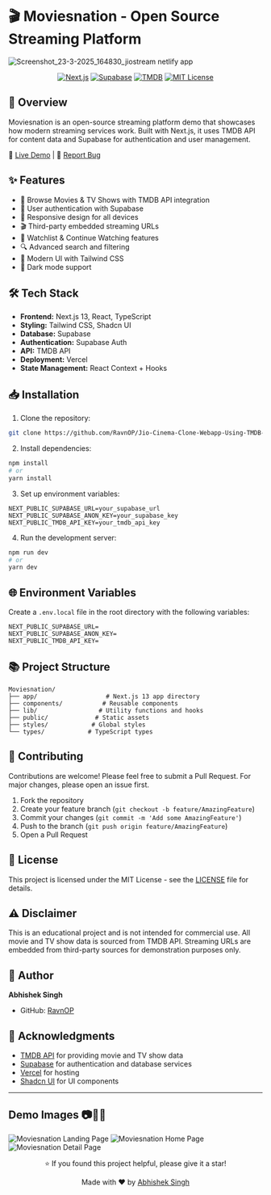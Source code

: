 ﻿# 🎬 Moviesnation - Open Source Streaming Platform
![Screenshot_23-3-2025_164830_jiostream netlify app](https://github.com/user-attachments/assets/fb3ec91d-8f18-43ef-8bed-6a7af77ed73f)
<div align="center">

[![Next.js](https://img.shields.io/badge/Next.js-13.0-blueviolet?style=for-the-badge&logo=next.js)](https://nextjs.org/)
[![Supabase](https://img.shields.io/badge/Supabase-Database-green?style=for-the-badge&logo=supabase)](https://supabase.io/)
[![TMDB](https://img.shields.io/badge/TMDB-API-blue?style=for-the-badge&logo=themoviedatabase)](https://www.themoviedb.org/)
[![MIT License](https://img.shields.io/badge/License-MIT-yellow.svg?style=for-the-badge)](LICENSE)

</div>

## 🌟 Overview

Moviesnation is an open-source streaming platform demo that showcases how modern streaming services work. Built with Next.js, it uses TMDB API for content data and Supabase for authentication and user management.

🔴 [Live Demo](https://Moviesnation.netlify.app/) | 🐛 [Report Bug](https://github.com/RavnOP/Jio-Cinema-Clone-Webapp-Using-TMDB-API-and-Supabase-Database/issues)

## ✨ Features

- 🎯 Browse Movies & TV Shows with TMDB API integration
- 🔐 User authentication with Supabase
- 📱 Responsive design for all devices
- 🎬 Third-party embedded streaming URLs
- 💾 Watchlist & Continue Watching features
- 🔍 Advanced search and filtering
- 🎨 Modern UI with Tailwind CSS
- 🌙 Dark mode support

## 🛠️ Tech Stack

- **Frontend:** Next.js 13, React, TypeScript
- **Styling:** Tailwind CSS, Shadcn UI
- **Database:** Supabase
- **Authentication:** Supabase Auth
- **API:** TMDB API
- **Deployment:** Vercel
- **State Management:** React Context + Hooks

## 📥 Installation

1. Clone the repository:
```bash
git clone https://github.com/RavnOP/Jio-Cinema-Clone-Webapp-Using-TMDB-API-and-Supabase-Database.git

```

2. Install dependencies:
```bash
npm install
# or
yarn install
```

3. Set up environment variables:
```env
NEXT_PUBLIC_SUPABASE_URL=your_supabase_url
NEXT_PUBLIC_SUPABASE_ANON_KEY=your_supabase_key
NEXT_PUBLIC_TMDB_API_KEY=your_tmdb_api_key
```

4. Run the development server:
```bash
npm run dev
# or
yarn dev
```

## 🌐 Environment Variables

Create a `.env.local` file in the root directory with the following variables:

```env
NEXT_PUBLIC_SUPABASE_URL=
NEXT_PUBLIC_SUPABASE_ANON_KEY=
NEXT_PUBLIC_TMDB_API_KEY=
```

## 📚 Project Structure

```
Moviesnation/
├── app/                   # Next.js 13 app directory
├── components/           # Reusable components
├── lib/                 # Utility functions and hooks
├── public/             # Static assets
├── styles/            # Global styles
└── types/            # TypeScript types
```

## 🤝 Contributing

Contributions are welcome! Please feel free to submit a Pull Request. For major changes, please open an issue first.

1. Fork the repository
2. Create your feature branch (`git checkout -b feature/AmazingFeature`)
3. Commit your changes (`git commit -m 'Add some AmazingFeature'`)
4. Push to the branch (`git push origin feature/AmazingFeature`)
5. Open a Pull Request

## 📄 License

This project is licensed under the MIT License - see the [LICENSE](LICENSE) file for details.

## ⚠️ Disclaimer

This is an educational project and is not intended for commercial use. All movie and TV show data is sourced from TMDB API. Streaming URLs are embedded from third-party sources for demonstration purposes only.

## 👤 Author

**Abhishek Singh**
- GitHub: [RavnOP](https://github.com/RavnOP)

## 🙏 Acknowledgments

- [TMDB API](https://www.themoviedb.org/documentation/api) for providing movie and TV show data
- [Supabase](https://supabase.io/) for authentication and database services
- [Vercel](https://netlify.com/) for hosting
- [Shadcn UI](https://ui.shadcn.com/) for UI components

---

## Demo Images 📷📸🎥
![Moviesnation Landing Page](https://github.com/user-attachments/assets/39f00c85-2191-405a-a655-620290f85ef8)
![Moviesnation Home Page](https://github.com/user-attachments/assets/bd526a42-817a-4344-b55f-8a91d2973ef5)
![Moviesnation Detail Page](https://github.com/user-attachments/assets/a6853a88-7776-4c2f-9552-537980291641)


<div align="center">
⭐️ If you found this project helpful, please give it a star!

Made with ❤️ by [Abhishek Singh](https://github.com/RavnOP)
</div>
